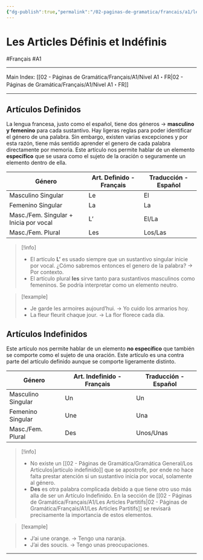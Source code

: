 ```yaml
---
{"dg-publish":true,"permalink":"/02-paginas-de-gramatica/francais/a1/les-articles-definis-et-indefinis/"}
---
```


# Les Articles Définis et Indéfinis
#Français #A1
___
Main Index: [[02 - Páginas de Gramática/Français/A1/Nivel A1・FR\|02 - Páginas de Gramática/Français/A1/Nivel A1・FR]]
___
## Artículos Definidos
La lengua francesa, justo como el español, tiene dos géneros → **masculino y femenino** para cada sustantivo. Hay ligeras reglas para poder identificar el género de una palabra. Sin embargo, existen varias excepciones y por esta razón, tiene más sentido aprender el genero de cada palabra directamente por memoria.
Este artículo nos permite hablar de un elemento **específico** que se usara como el sujeto de la oración o seguramente un elemento dentro de ella.

| Género                                 | Art. Definido - Français | Traducción - Español |
| -------------------------------------- | ------------------------ | -------------------- |
| Masculino Singular                     | Le                       | El                   |
| Femenino Singular                      | La                       | La                   |
| Masc./Fem. Singular + Inicia por vocal | L’                       | El/La                |
| Masc./Fem. Plural                      | Les                      | Los/Las              |


> [!info] 
> - El artículo **L’** es usado siempre que un sustantivo singular inicie por vocal. ¿Cómo sabremos entonces el genero de la palabra? → Por contexto.
> - El artículo plural **les** sirve tanto para sustantivos masculinos como femeninos. Se podría interpretar como un elemento neutro.

> [!example] 
> - Je garde les armoires aujourd’hui. → Yo cuido los armarios hoy.
> - La fleur fleurit chaque jour. → La flor florece cada día.

## Artículos Indefinidos
Este artículo nos permite hablar de un elemento **no específico** que también se comporte como el sujeto de una oración. Este artículo es una contra parte del artículo definido aunque se comporte ligeramente distinto.

| Género             | Art. Indefinido - Français | Traducción - Español |
| ------------------ | -------------------------- | -------------------- |
| Masculino Singular | Un                         | Un                   |
| Femenino Singular  | Une                        | Una                  |
| Masc./Fem. Plural  | Des                        | Unos/Unas            |


> [!info] 
> - No existe un [[02 - Páginas de Gramática/Gramática General/Los Artículos\|artículo indefinido]] que se apostrofe, por ende no hace falta prestar atención si un sustantivo inicia por vocal, solamente al género.
> - **Des** es otra palabra complicada debido a que tiene otro uso más alla de ser un Artículo Indefinido. En la sección de [[02 - Páginas de Gramática/Français/A1/Les Articles Partitifs\|02 - Páginas de Gramática/Français/A1/Les Articles Partitifs]]  se revisará precisamente la importancia de estos elementos.

> [!example] 
> - J’ai une orange. → Tengo una naranja.
> - J’ai des soucis. → Tengo unas preocupaciones.

___